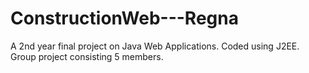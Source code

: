 # ConstructionWeb---Regna
A 2nd year final project on Java Web Applications. Coded using J2EE. Group project consisting 5 members. 
